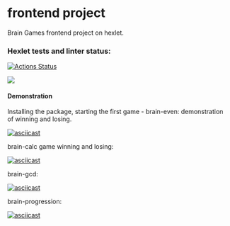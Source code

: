 # frontend project
Brain Games frontend project on hexlet.

### Hexlet tests and linter status:
[![Actions Status](https://github.com/olyakharlova/backend-project-44/workflows/hexlet-check/badge.svg)](https://github.com/olyakharlova/backend-project-44/actions)

<a href="https://codeclimate.com/github/olyakharlova/backend-project-44/maintainability"><img src="https://api.codeclimate.com/v1/badges/a58316b4ec173ba5e7b6/maintainability" /></a>

#### Demonstration
Installing the package, starting the first game - brain-even: demonstration of winning and losing.

[![asciicast](https://asciinema.org/a/bnFp6Y0RfDRef7eK1WoEWgnx4.svg)](https://asciinema.org/a/bnFp6Y0RfDRef7eK1WoEWgnx4)

brain-calc game winning and losing: 

[![asciicast](https://asciinema.org/a/80zOooIkgXrvFqKx8eIZ6uQHw.svg)](https://asciinema.org/a/80zOooIkgXrvFqKx8eIZ6uQHw)

brain-gcd: 

[![asciicast](https://asciinema.org/a/ZF8UYDGrNIsWhkgx5c6uTJHf7.svg)](https://asciinema.org/a/ZF8UYDGrNIsWhkgx5c6uTJHf7)

brain-progression: 

[![asciicast](https://asciinema.org/a/ybps2mEOSR8YsgrX4rZRZQb9C.svg)](https://asciinema.org/a/ybps2mEOSR8YsgrX4rZRZQb9C)
